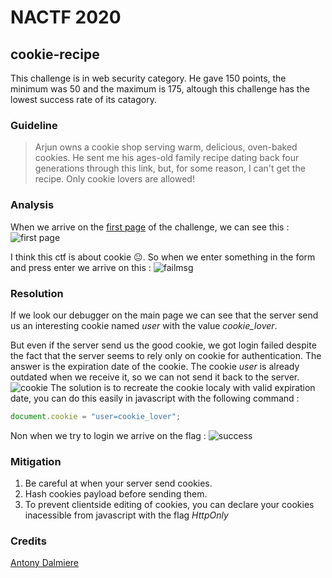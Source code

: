 # NACTF 2020
## cookie-recipe 
This challenge is in web security category. He gave 150 points, the minimum was 50 and the maximum is 175, altough this challenge has the lowest success rate of its catagory.
### Guideline
> Arjun owns a cookie shop serving warm, delicious, oven-baked cookies. He sent me his ages-old family recipe dating back four generations through this link, but, for some reason, I can't get the recipe. Only cookie lovers are allowed!
### Analysis
When we arrive on the [first page](https://cookies.challenges.nactf.com/index.php) of the challenge, we can see this : ![first page](https://i.ibb.co/FnHvPk5/home.png)

I think this ctf is about cookie 😐.
So when we enter something in the form and press enter we arrive on this : 
![failmsg](https://i.ibb.co/nB3ZSHx/fail.png)
### Resolution
If we look our debugger on the main page we can see that the server send us an interesting cookie named *user* with the value *cookie_lover*. 

But even if the server send us the good cookie, we got login failed despite the fact that the server seems to rely only on cookie for authentication.
The answer is the expiration date of the cookie.
The cookie *user* is already outdated when we receive it, so we can not send it back to the server.
![cookie](https://i.ibb.co/vcq9ZL6/cookie.png)
The solution is to recreate the cookie localy with valid expiration date, you can do this easily in javascript with the following command : 
```javascript
document.cookie = "user=cookie_lover";
```
Non when we try to login we arrive on the flag : 
![success](https://i.ibb.co/bRphsZ3/ok.png)

### Mitigation

 1. Be careful at when your server send cookies.
 2. Hash cookies payload before sending them.
 3. To prevent clientside editing of cookies, you can declare your cookies inacessible from javascript with the flag *HttpOnly* 

### Credits

[Antony Dalmiere](https://github.com/AntonyDalmiere)

